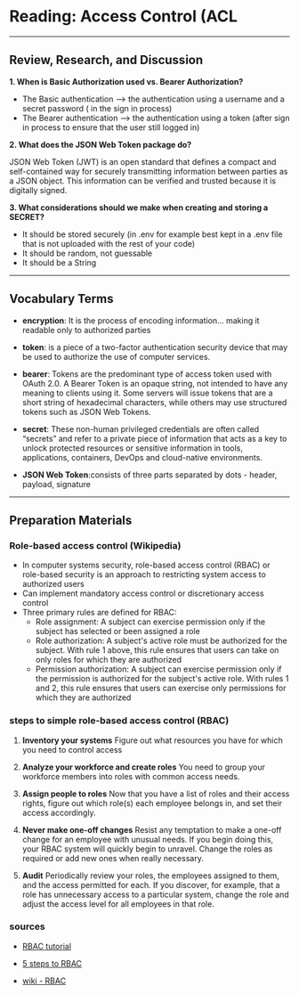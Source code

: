 #  Reading: Access Control (ACL

---
## Review, Research, and Discussion


**1. When is Basic Authorization used vs. Bearer Authorization?**

* The Basic authentication --> the authentication using a username and a secret password ( in the sign in process)
* The Bearer authentication --> the authentication using a token (after sign in process to ensure that the user still logged in)

**2. What does the JSON Web Token package do?**

JSON Web Token (JWT) is an open standard that defines a compact and self-contained way for securely transmitting information between parties as a JSON object.
 This information can be verified and trusted because it is digitally signed.

**3. What considerations should we make when creating and storing a SECRET?**

* It should be stored securely (in .env for example best kept in a .env file that is not uploaded with the rest of your code)
* It should be random, not guessable
* It should be a String

---
## Vocabulary Terms

* **encryption**: It is the process of encoding information... making it readable only to authorized parties

* **token**: is a piece of a two-factor authentication security device that may be used to authorize the use of computer services.

* **bearer**: Tokens are the predominant type of access token used with OAuth 2.0. A Bearer Token is an opaque string, not intended to have any meaning to clients using it. Some servers will issue tokens that are a short string of hexadecimal characters, while others may use structured tokens such as JSON Web Tokens.

* **secret**: These non-human privileged credentials are often called “secrets” and refer to a private piece of information that acts as a key to unlock protected resources or sensitive information in tools, applications, containers, DevOps and cloud-native environments.

* **JSON Web Token**:consists of three parts separated by dots - header, payload, signature

---
## Preparation Materials

### Role-based access control (Wikipedia)

- In computer systems security, role-based access control (RBAC) or role-based security is an approach to restricting system access to authorized users
- Can implement mandatory access control or discretionary access control
- Three primary rules are defined for RBAC:
  - Role assignment: A subject can exercise permission only if the subject has selected or been assigned a role
  - Role authorization: A subject's active role must be authorized for the subject. With rule 1 above, this rule ensures that users can take on only roles for which they are authorized
  - Permission authorization: A subject can exercise permission only if the permission is authorized for the subject's active role. With rules 1 and 2, this rule ensures that users can exercise only permissions for which they are authorized

###  steps to simple role-based access control (RBAC)

1. **Inventory your systems**
Figure out what resources you have for which you need to control access

2. **Analyze your workforce and create roles**
You need to group your workforce members into roles with common access needs.  

3. **Assign people to roles**
Now that you have a list of roles and their access rights, figure out which role(s) each employee belongs in, and set their access accordingly. 

4. **Never make one-off changes**
Resist any temptation to make a one-off change for an employee with unusual needs. If you begin doing this, your RBAC system will quickly begin to unravel. Change the roles as required or add new ones when really necessary. 

5. **Audit**
Periodically review your roles, the employees assigned to them, and the access permitted for each. If you discover, for example, that a role has unnecessary access to a particular system, change the role and adjust the access level for all employees in that role. 





### sources

* [RBAC tutorial](https://www.youtube.com/watch?v=C4NP8Eon3cA)

* [5 steps to RBAC](https://www.csoonline.com/article/3060780/5-steps-to-simple-role-based-access-control.html)

* [wiki - RBAC](https://en.wikipedia.org/wiki/Role-based_access_control)